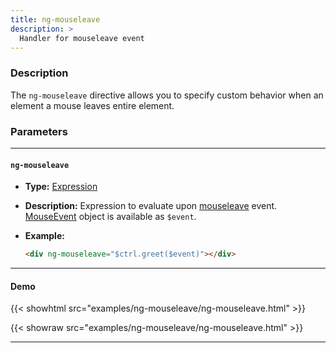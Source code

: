```yaml
---
title: ng-mouseleave
description: >
  Handler for mouseleave event
---
```


### Description

The `ng-mouseleave` directive allows you to specify custom behavior when an
element a mouse leaves entire element.

### Parameters

---

#### `ng-mouseleave`

- **Type:** [Expression](../../../typedoc/types/Expression.html)
- **Description:** Expression to evaluate upon
  [mouseleave](https://developer.mozilla.org/en-US/docs/Web/API/Element/mouseleave_event)
  event.
  [MouseEvent](https://developer.mozilla.org/en-US/docs/Web/API/MouseEvent)
  object is available as `$event`.
- **Example:**

  ```html
  <div ng-mouseleave="$ctrl.greet($event)"></div>
  ```

---

#### Demo

{{< showhtml src="examples/ng-mouseleave/ng-mouseleave.html" >}}

{{< showraw src="examples/ng-mouseleave/ng-mouseleave.html" >}}

---
